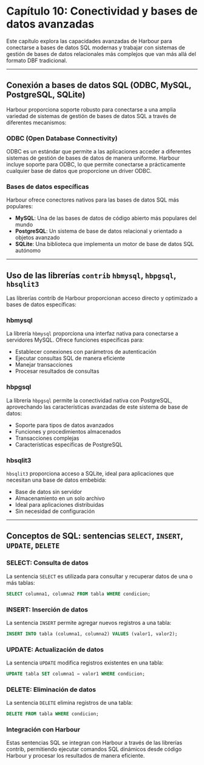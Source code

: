 # Capítulo 10: Conectividad y bases de datos avanzadas

Este capítulo explora las capacidades avanzadas de Harbour para conectarse a bases de datos SQL modernas y trabajar con sistemas de gestión de bases de datos relacionales más complejos que van más allá del formato DBF tradicional.

---

## Conexión a bases de datos SQL (ODBC, MySQL, PostgreSQL, SQLite)

Harbour proporciona soporte robusto para conectarse a una amplia variedad de sistemas de gestión de bases de datos SQL a través de diferentes mecanismos:

### ODBC (Open Database Connectivity)

ODBC es un estándar que permite a las aplicaciones acceder a diferentes sistemas de gestión de bases de datos de manera uniforme. Harbour incluye soporte para ODBC, lo que permite conectarse a prácticamente cualquier base de datos que proporcione un driver ODBC.

### Bases de datos específicas

Harbour ofrece conectores nativos para las bases de datos SQL más populares:

- **MySQL**: Una de las bases de datos de código abierto más populares del mundo
- **PostgreSQL**: Un sistema de base de datos relacional y orientado a objetos avanzado
- **SQLite**: Una biblioteca que implementa un motor de base de datos SQL autónomo

---

## Uso de las librerías `contrib` `hbmysql`, `hbpgsql`, `hbsqlit3`

Las librerías contrib de Harbour proporcionan acceso directo y optimizado a bases de datos específicas:

### hbmysql

La librería `hbmysql` proporciona una interfaz nativa para conectarse a servidores MySQL. Ofrece funciones específicas para:

- Establecer conexiones con parámetros de autenticación
- Ejecutar consultas SQL de manera eficiente
- Manejar transacciones
- Procesar resultados de consultas

### hbpgsql

La librería `hbpgsql` permite la conectividad nativa con PostgreSQL, aprovechando las características avanzadas de este sistema de base de datos:

- Soporte para tipos de datos avanzados
- Funciones y procedimientos almacenados
- Transacciones complejas
- Características específicas de PostgreSQL

### hbsqlit3

`hbsqlit3` proporciona acceso a SQLite, ideal para aplicaciones que necesitan una base de datos embebida:

- Base de datos sin servidor
- Almacenamiento en un solo archivo
- Ideal para aplicaciones distribuidas
- Sin necesidad de configuración

---

## Conceptos de SQL: sentencias `SELECT`, `INSERT`, `UPDATE`, `DELETE`

### SELECT: Consulta de datos

La sentencia `SELECT` es utilizada para consultar y recuperar datos de una o más tablas:

```sql
SELECT columna1, columna2 FROM tabla WHERE condicion;
```

### INSERT: Inserción de datos

La sentencia `INSERT` permite agregar nuevos registros a una tabla:

```sql
INSERT INTO tabla (columna1, columna2) VALUES (valor1, valor2);
```

### UPDATE: Actualización de datos

La sentencia `UPDATE` modifica registros existentes en una tabla:

```sql
UPDATE tabla SET columna1 = valor1 WHERE condicion;
```

### DELETE: Eliminación de datos

La sentencia `DELETE` elimina registros de una tabla:

```sql
DELETE FROM tabla WHERE condicion;
```

### Integración con Harbour

Estas sentencias SQL se integran con Harbour a través de las librerías contrib, permitiendo ejecutar comandos SQL dinámicos desde código Harbour y procesar los resultados de manera eficiente.